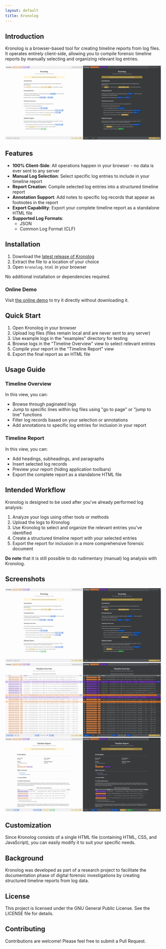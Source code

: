 ```yaml
---
layout: default
title: Kronolog
---
```


## Introduction

Kronolog is a browser-based tool for creating timeline reports from log files. It operates entirely client-side, allowing you to compile forensic timeline reports by manually selecting and organizing relevant log entries.

![Start view](assets/images/screenshot-start.png)

## Features

- **100% Client-Side**: All operations happen in your browser - no data is ever sent to any server
- **Manual Log Selection**: Select specific log entries to include in your timeline report
- **Report Creation**: Compile selected log entries into a structured timeline report
- **Annotation Support**: Add notes to specific log records that appear as footnotes in the report
- **Export Capability**: Export your complete timeline report as a standalone HTML file
- **Supported Log Formats**:
  - JSON
  - Common Log Format (CLF)

## Installation

1. Download the [latest release of Kronolog](https://github.com/trumtomte/kronolog/zipball/main)
2. Extract the file to a location of your choice
3. Open `kronolog.html` in your browser

No additional installation or dependencies required.

### Online Demo

Visit [the online demo](https://trumtomte.github.io/kronolog/kronolog.html) to try it directly without downloading it.

## Quick Start

1. Open Kronolog in your browser
2. Upload log files (files remain local and are never sent to any server)
3. Use example logs in the "examples" directory for testing
4. Browse logs in the "Timeline Overview" view to select relevant entries
5. Compile your report in the "Timeline Report" view
6. Export the final report as an HTML file

## Usage Guide

### Timeline Overview

In this view, you can:

- Browse through paginated logs
- Jump to specific lines within log files using "go to page" or "jump to line" functions
- Filter log records based on your selection or annotations
- Add annotations to specific log entries for inclusion in your report

### Timeline Report

In this view, you can:

- Add headings, subheadings, and paragraphs
- Insert selected log records
- Preview your report (hiding application toolbars)
- Export the complete report as a standalone HTML file

## Intended Workflow

Kronolog is designed to be used after you've already performed log analysis:

1. Analyze your logs using other tools or methods
2. Upload the logs to Kronolog
3. Use Kronolog to select and organize the relevant entries you've identified
4. Create a structured timeline report with your selected entries
5. Export the report for inclusion in a more comprehensive forensic document

**Do note** that it is still possible to do rudimentary (manual) log analysis with Kronolog.

## Screenshots

![Start view](assets/images/screenshot-start.png)
![Timeline view](assets/images/screenshot-timeline.png)
![Report view](assets/images/screenshot-report.png)

## Customization

Since Kronolog consists of a single HTML file (containing HTML, CSS, and JavaScript), you can easily modify it to suit your specific needs.

## Background

Kronolog was developed as part of a research project to facilitate the documentation phase of digital forensic investigations by creating structured timeline reports from log data.

## License

This project is licensed under the GNU General Public License. See the LICENSE file for details.

## Contributing

Contributions are welcome! Please feel free to submit a Pull Request.